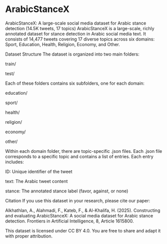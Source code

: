 # ArabicStanceX
ArabicStanceX: A large-scale social media dataset for Arabic stance detection (14.5K tweets, 17 topics)
ArabicStanceX is a large-scale, richly annotated dataset for stance detection in Arabic social media text. It consists of 14,477 tweets covering 17 diverse topics across six domains: Sport, Education, Health, Religion, Economy, and Other.

Dataset Structure
The dataset is organized into two main folders:

train/

test/

Each of these folders contains six subfolders, one for each domain:

education/

sport/

health/

religion/

economy/

other/

Within each domain folder, there are topic-specific .json files.
Each .json file corresponds to a specific topic and contains a list of entries. Each entry includes:

ID: Unique identifier of the tweet

text: The Arabic tweet content

stance: The annotated stance label (favor, against, or none)

Citation
If you use this dataset in your research, please cite our paper:

Alkhathlan, A., Alahmadi, F., Kateb, F., & Al-Khalifa, H. (2025). Constructing and evaluating ArabicStanceX: A social media dataset for Arabic stance detection. Frontiers in Artificial Intelligence, 8, Article 1615800. 

This dataset is licensed under CC BY 4.0. You are free to share and adapt it with proper attribution.

